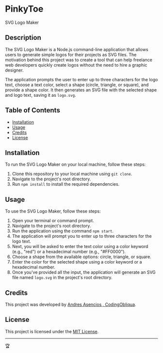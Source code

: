 # PinkyToe
 SVG Logo Maker

## Description

The SVG Logo Maker is a Node.js command-line application that allows users to generate simple logos for their projects as SVG files. The motivation behind this project was to create a tool that can help freelance web developers quickly create logos without the need to hire a graphic designer.

The application prompts the user to enter up to three characters for the logo text, choose a text color, select a shape (circle, triangle, or square), and provide a shape color. It then generates an SVG file with the selected shape and logo text, saving it as `logo.svg`.

## Table of Contents

- [Installation](#installation)
- [Usage](#usage)
- [Credits](#credits)
- [License](#license)

## Installation

To run the SVG Logo Maker on your local machine, follow these steps:

1. Clone this repository to your local machine using `git clone`.
2. Navigate to the project's root directory.
3. Run `npm install` to install the required dependencies.

## Usage

To use the SVG Logo Maker, follow these steps:

1. Open your terminal or command prompt.
2. Navigate to the project's root directory.
3. Run the application using the command `npm start`.
4. The application will prompt you to enter up to three characters for the logo text.
5. Next, you will be asked to enter the text color using a color keyword (e.g., "red") or a hexadecimal number (e.g., "#FF0000").
6. Choose a shape from the available options: circle, triangle, or square.
7. Enter the color for the selected shape using a color keyword or a hexadecimal number.
8. Once you've provided all the input, the application will generate an SVG file named `logo.svg` in the project's root directory.

## Credits

This project was developed by [Andres Asencios , CodingObliqua](https://github.com/CodingObliqua).

## License

This project is licensed under the [MIT License](https://choosealicense.com/licenses/mit/).

---

🏆 